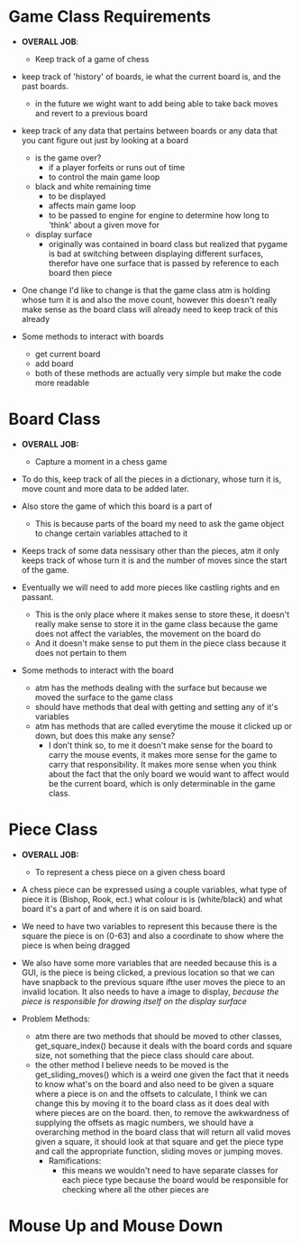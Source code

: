
# Game Class Requirements
- __OVERALL JOB__:
	- Keep track of a game of chess
- keep track of 'history' of boards, ie what the current board is, and the past boards.
	- in the future we wight want to add being able to take back moves and revert to a previous board
	
- keep track of any data that pertains between boards or any data that you cant figure out just by looking at a board
	- is the game over?
		- if a player forfeits or runs out of time
		- to control the main game loop
	- black and white remaining time
		- to be displayed
		- affects main game loop
		- to be passed to engine for engine to determine how long to 'think' about a given move for
	- display surface
		- originally was contained in board class but realized that pygame is bad at switching between displaying different surfaces, therefor have one surface that is passed by reference to each board then piece

- One change I'd like to change is that the game class atm is holding whose turn it is and also the move count, however this doesn't really make sense as the board class will already need to keep track of this already

- Some methods to interact with boards
	- get current board
	- add board
	- both of these methods are actually very simple but make the code more readable


# Board Class
- __OVERALL JOB:__
	- Capture a moment in a chess game
	
- To do this, keep track of all the pieces in a dictionary, whose turn it is, move count and more data to be added later.

- Also store the game of which this board is a part of
	- This is because parts of the board my need to ask the game object to change certain variables attached to it

- Keeps track of some data nessisary other than the pieces, atm it only keeps track of whose turn it is and the number of moves since the start of the game. 
- Eventually we will need to add more pieces like castling rights and en passant.
	- This is the only place where it makes sense to store these, it doesn't really make sense to store it in the game class because the game does not affect the variables, the movement on the board do
	- And it doesn't make sense to put them in the piece class because it does not pertain to them

- Some methods to interact with the board
	- atm has the methods dealing with the surface but because we moved the surface to the game class
	- should have methods that deal with getting and setting any of it's variables
	- atm has methods that are called everytime the mouse it clicked up or down, but does this make any sense?
		- I don't think so, to me it doesn't make sense for the board to carry the mouse events, it makes more sense for the game to carry that responsibility. It makes more sense when you think about the fact that the only board we would want to affect would be the current board, which is only determinable in the game class.

# __Piece Class__
- __OVERALL JOB:__
	- To represent a chess piece on a given chess board
- A chess piece can be expressed using a couple variables, what type of piece it is (Bishop, Rook, ect.) what colour is is (white/black) and what board it's a part of and where it is on said board. 
- We need to have two variables to represent this because there is the square the piece is on (0-63) and also a coordinate to show where the piece is when being dragged
- We also have some more variables that are needed because this is a GUI, is the piece is being clicked, a previous location so that we can have snapback to the previous square ifthe user moves the piece to an invalid location. It also needs to have a image to display, *because the piece is responsible for drawing itself on the display surface*

- Problem Methods:
	- atm there are two methods that should be moved to other classes, get_square_index() because it deals with the board cords and square size, not something that the piece class should care about.
	- the other method I believe needs to be moved is the get_sliding_moves() which is a weird one given the fact that it needs to know what's on the board and also need to be given a square where a piece is on and the offsets to calculate, I think we can change this by moving it to the board class as it does deal with where pieces are on the board. then, to remove the awkwardness of supplying the offsets as magic numbers, we should have a overarching method in the board class that will return all valid moves given a square, it should look at that square and get the piece type and call the appropriate function, sliding moves or jumping moves.
		- Ramifications:
			- this means we wouldn't need to have separate classes for each piece type because the board would be responsible for checking where all the other pieces are

# __Mouse Up and Mouse Down__
